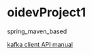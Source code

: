 # oidevProject1
spring_maven_based

[kafka client API manual](https://kafka.apache.org/documentation/#api)
